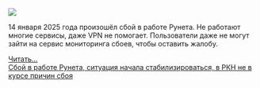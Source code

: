 <!--2025-01-14 14:20:15-->
<div class="yb">
  <div class="rss smaller1 habr"><img src="https://habrastorage.org/getpro/habr/upload_files/858/c12/7be/858c127be05f4baa807f7967223630a9.png" /><p>14 января 2025 года произошёл сбой в работе Рунета. Не работают многие сервисы, даже VPN не помогает. Пользователи даже не могут зайти на сервис мониторинга сбоев, чтобы оставить жалобу.</p><p></p> <a href="https://habr.com/ru/articles/873606/#habracut">Читать... <br><a class="light" href="https://habr.com/ru/news/873606/?utm_source=habrahabr&utm_medium=rss&utm_campaign=873606">Сбой в работе Рунета, ситуация начала стабилизироваться, в РКН не в курсе причин сбоя</a></div>
</div>
